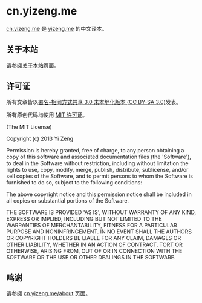 # cn.yizeng.me

[cn.yizeng.me](http://cn.yizeng.me) 是 [yizeng.me](http://yizeng.me) 的中文译本。

## 关于本站

请参阅[关于本站](http://cn.yizeng.me/about)页面。

## 许可证
所有文章皆以[署名-相同方式共享 3.0 未本地化版本 (CC BY-SA 3.0)](http://creativecommons.org/licenses/by-sa/3.0/deed.zh)发表。

所有原创代码均使用 [MIT 许可证](http://opensource.org/licenses/MIT)。

(The MIT License)

Copyright (c) 2013 Yi Zeng

Permission is hereby granted, free of charge, to any person obtaining a copy
of this software and associated documentation files (the 'Software'), to deal
in the Software without restriction, including without limitation the rights
to use, copy, modify, merge, publish, distribute, sublicense, and/or sell
copies of the Software, and to permit persons to whom the Software is
furnished to do so, subject to the following conditions:

The above copyright notice and this permission notice shall be included in all
copies or substantial portions of the Software.

THE SOFTWARE IS PROVIDED 'AS IS', WITHOUT WARRANTY OF ANY KIND, EXPRESS OR
IMPLIED, INCLUDING BUT NOT LIMITED TO THE WARRANTIES OF MERCHANTABILITY,
FITNESS FOR A PARTICULAR PURPOSE AND NONINFRINGEMENT. IN NO EVENT SHALL THE
AUTHORS OR COPYRIGHT HOLDERS BE LIABLE FOR ANY CLAIM, DAMAGES OR OTHER
LIABILITY, WHETHER IN AN ACTION OF CONTRACT, TORT OR OTHERWISE, ARISING FROM,
OUT OF OR IN CONNECTION WITH THE SOFTWARE OR THE USE OR OTHER DEALINGS IN THE
SOFTWARE.

## 鸣谢
请参阅 [cn.yizeng.me/about](http://cn.yizeng.me/about/) 页面。
